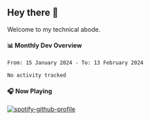 ## Hey there 👋

Welcome to my technical abode.

#### 📊 Monthly Dev Overview
<!--START_SECTION:waka-->

```txt
From: 15 January 2024 - To: 13 February 2024

No activity tracked
```

<!--END_SECTION:waka-->

#### 🎧 Now Playing

[![spotify-github-profile](https://spotify-github-profile.vercel.app/api/view?uid=james2mid&cover_image=true&theme=natemoo-re)](https://open.spotify.com/user/james2mid?si=2b3baf2b09cb499e)
